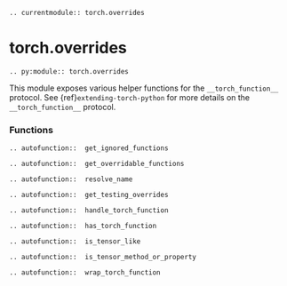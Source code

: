 ```{eval-rst}
.. currentmodule:: torch.overrides
```

# torch.overrides
```{eval-rst}
.. py:module:: torch.overrides
```

This module exposes various helper functions for the ``__torch_function__``
protocol. See {ref}`extending-torch-python` for more details on the
``__torch_function__`` protocol.

### Functions
```{eval-rst}
.. autofunction::  get_ignored_functions
```

```{eval-rst}
.. autofunction::  get_overridable_functions
```

```{eval-rst}
.. autofunction::  resolve_name
```

```{eval-rst}
.. autofunction::  get_testing_overrides
```

```{eval-rst}
.. autofunction::  handle_torch_function
```

```{eval-rst}
.. autofunction::  has_torch_function
```

```{eval-rst}
.. autofunction::  is_tensor_like
```

```{eval-rst}
.. autofunction::  is_tensor_method_or_property
```

```{eval-rst}
.. autofunction::  wrap_torch_function
```
